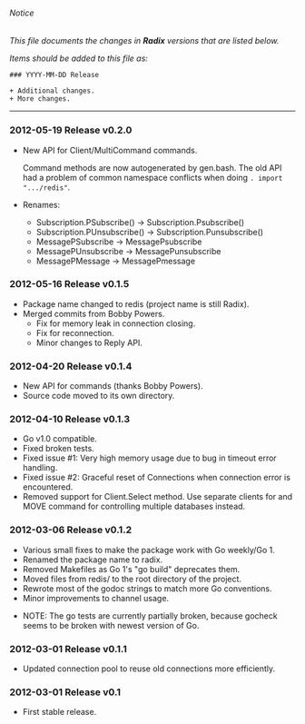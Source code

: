 ###### Notice

*This file documents the changes in **Radix** versions that are listed below.*

*Items should be added to this file as:*

	### YYYY-MM-DD Release

	+ Additional changes.
	+ More changes.

* * *

### 2012-05-19 Release v0.2.0

+ New API for Client/MultiCommand commands.
  
  Command methods are now autogenerated by gen.bash.
  The old API had a problem of common namespace conflicts when doing ```. import ".../redis"```.
+ Renames: 
  * Subscription.PSubscribe() -> Subscription.Psubscribe()
  * Subscription.PUnsubscribe() -> Subscription.Punsubscribe()
  * MessagePSubscribe -> MessagePsubscribe
  * MessagePUnsubscribe -> MessagePunsubscribe
  * MessagePMessage -> MessagePmessage

### 2012-05-16 Release v0.1.5

+ Package name changed to redis (project name is still Radix).
+ Merged commits from Bobby Powers.
    + Fix for memory leak in connection closing.
	+ Fix for reconnection.
	+ Minor changes to Reply API.

### 2012-04-20 Release v0.1.4

+ New API for commands (thanks Bobby Powers).
+ Source code moved to its own directory.

### 2012-04-10 Release v0.1.3

+ Go v1.0 compatible.
+ Fixed broken tests.
+ Fixed issue #1: Very high memory usage due to bug in timeout error handling.
+ Fixed issue #2: Graceful reset of Connections when connection error is encountered.
+ Removed support for Client.Select method. Use separate clients for and MOVE command for controlling multiple databases instead.

### 2012-03-06 Release v0.1.2

+ Various small fixes to make the package work with Go weekly/Go 1.
+ Renamed the package name to radix.
+ Removed Makefiles as Go 1's "go build" deprecates them.
+ Moved files from redis/ to the root directory of the project.
+ Rewrote most of the godoc strings to match more Go conventions.
+ Minor improvements to channel usage.

* NOTE: The go tests are currently partially broken, because gocheck seems to be broken with newest version
        of Go.

### 2012-03-01 Release v0.1.1

+ Updated connection pool to reuse old connections more efficiently.

### 2012-03-01 Release v0.1

+ First stable release.